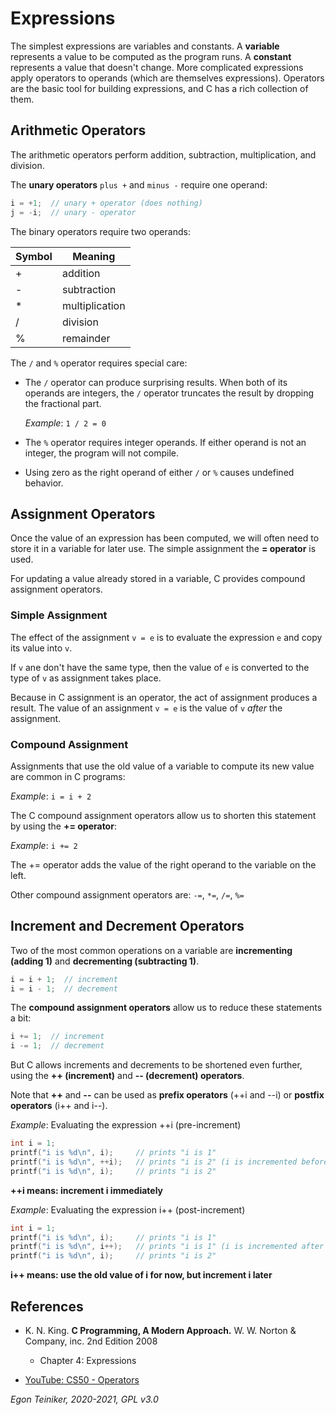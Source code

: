 # Expressions

The simplest expressions are variables and constants.
A **variable** represents a value to be computed as the program runs. 
A **constant** represents a value that doesn't change.
More complicated expressions apply operators to operands (which are themselves expressions).
Operators are the basic tool for building expressions, and C has a rich collection of them.

## Arithmetic Operators 

The arithmetic operators perform addition, subtraction, multiplication, and division.

The **unary operators** `plus +` and `minus -` require one operand:
```C
i = +1;  // unary + operator (does nothing)
j = -i;  // unary - operator
```

The binary operators require two operands:

| Symbol | Meaning|
|--------|-------|
| +     | addition |
| -     | subtraction | 
| *     | multiplication | 
| /     | division | 
| %     | remainder | 

The `/` and `%` operator requires special care:
* The `/` operator can produce surprising results. When both of its operands are integers, the `/` operator truncates the result by dropping the fractional part.

    _Example_: `1 / 2 = 0`

* The `%` operator requires integer operands. If either operand is not an integer, the program will not compile.
* Using zero as the right operand of either `/` or `%` causes undefined behavior.

## Assignment Operators

Once the value of an expression has been computed, we will often need to store it in a variable for later use.
The simple assignment the **= operator** is used.

For updating a value already stored in a variable, C provides compound assignment operators.

### Simple Assignment 
The effect of the assignment `v = e` is to evaluate the expression `e` and copy its value into `v`.

If `v` ane don't have the same type, then the value of `e` is converted to the type of `v` as assignment takes place.

Because in C assignment is an operator, the act of assignment produces a result. The value of an assignment `v = e`
is the value of `v` _after_ the assignment.

### Compound Assignment
Assignments that use the old value of a variable to compute its new value are common in C programs:

_Example_: `i = i + 2`

The C compound assignment operators allow us to shorten this statement by using the **+= operator**:

_Example_: `i += 2`

The += operator adds the value of the right operand to the variable on the left.

Other compound assignment operators are: `-=`, `*=`, `/=`, `%=` 


## Increment and Decrement Operators

Two of the most common operations on a variable are **incrementing (adding 1)** and 
**decrementing (subtracting 1)**.
```C
i = i + 1;  // increment
i = i - 1;  // decrement
```

The **compound assignment operators** allow us to reduce these statements a bit:
```C
i += 1;  // increment
i -= 1;  // decrement
```

But C allows increments and decrements to be shortened even further, using the **++ (increment)** and
**-- (decrement) operators**. 

Note that **++** and **--** can be used as **prefix operators** (++i and --i) or **postfix operators** 
(i++ and i--).

_Example_: Evaluating the expression ++i (pre-increment)
```C
int i = 1;
printf("i is %d\n", i);     // prints "i is 1"
printf("i is %d\n", ++i);   // prints "i is 2" (i is incremented before passed as an argument)
printf("i is %d\n", i);     // prints "i is 2"
```
**++i means: increment i immediately**

_Example_: Evaluating the expression i++ (post-increment)
```C
int i = 1;
printf("i is %d\n", i);     // prints "i is 1"
printf("i is %d\n", i++);   // prints "i is 1" (i is incremented after its value is passed as an argument)
printf("i is %d\n", i);     // prints "i is 2"
```
**i++ means: use the old value of i for now, but increment i later**

## References
* K. N. King. **C Programming, A Modern Approach.** W. W. Norton & Company, inc. 2nd Edition 2008
  * Chapter 4: Expressions

* [YouTube: CS50 - Operators](https://youtu.be/f1xZf4iJDWE)  
 
*Egon Teiniker, 2020-2021, GPL v3.0* 